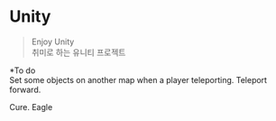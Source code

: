 # Unity   
> Enjoy Unity      
> 취미로 하는 유니티 프로젝트   
 
*To do      
 Set some objects on another map when a player teleporting.
 Teleport forward.
 
 Cure.
 Eagle
